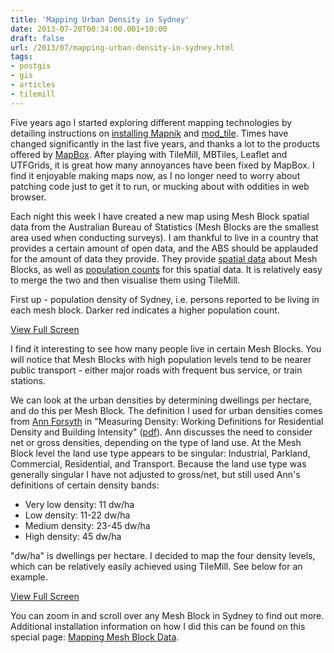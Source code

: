 ```yaml
---
title: 'Mapping Urban Density in Sydney'
date: 2013-07-20T00:34:00.001+10:00
draft: false
url: /2013/07/mapping-urban-density-in-sydney.html
tags: 
- postgis
- gis
- articles
- tilemill
---
```


Five years ago I started exploring different mapping technologies by detailing instructions on [installing Mapnik](http://www.kelvinism.com/2008/04/setting-up-mapnik-server-on-ubuntu_118.html) and [mod\_tile](http://www.kelvinism.com/2008/11/revised-modtile-install-howto_1369.html). Times have changed significantly in the last five years, and thanks a lot to the products offered by [MapBox](http://www.mapbox.com/). After playing with TileMill, MBTiles, Leaflet and UTFGrids, it is great how many annoyances have been fixed by MapBox. I find it enjoyable making maps now, as I no longer need to worry about patching code just to get it to run, or mucking about with oddities in web browser.  
  
Each night this week I have created a new map using Mesh Block spatial data from the Australian Bureau of Statistics (Mesh Blocks are the smallest area used when conducting surveys). I am thankful to live in a country that provides a certain amount of open data, and the ABS should be applauded for the amount of data they provide. They provide [spatial data](http://www.abs.gov.au/AUSSTATS/abs@.nsf/DetailsPage/1270.0.55.001July%202011?OpenDocument) about Mesh Blocks, as well as [population counts](http://www.abs.gov.au/AUSSTATS/abs@.nsf/DetailsPage/2074.02011?OpenDocument) for this spatial data. It is relatively easy to merge the two and then visualise them using TileMill.  
  
First up - population density of Sydney, i.e. persons reported to be living in each mesh block. Darker red indicates a higher population count.  
  
  
[View Full Screen](http://maps.kelvinism.com/syd_pop_density.html)  
  
I find it interesting to see how many people live in certain Mesh Blocks. You will notice that Mesh Blocks with high population levels tend to be nearer public transport - either major roads with frequent bus service, or train stations.  
  
We can look at the urban densities by determining dwellings per hectare, and do this per Mesh Block. The definition I used for urban densities comes from [Ann Forsyth](http://annforsyth.net/) in "Measuring Density: Working Definitions for Residential Density and Building Intensity" ([pdf](http://www.corridordevelopment.org/pdfs/from_MDC_Website/db9.pdf)). Ann discusses the need to consider net or gross densities, depending on the type of land use. At the Mesh Block level the land use type appears to be singular: Industrial, Parkland, Commercial, Residential, and Transport. Because the land use type was generally singular I have not adjusted to gross/net, but still used Ann's definitions of certain density bands:  

*   Very low density: 11 dw/ha
*   Low density: 11-22 dw/ha
*   Medium density: 23-45 dw/ha
*   High density: 45 dw/ha

"dw/ha" is dwellings per hectare. I decided to map the four density levels, which can be relatively easily achieved using TileMill. See below for an example.  
  
  
[View Full Screen](http://maps.kelvinism.com/syd_urban_density.html)  
  

You can zoom in and scroll over any Mesh Block in Sydney to find out more. Additional installation information on how I did this can be found on this special page: [Mapping Mesh Block Data](http://www.kelvinism.com/2013/07/mapping-mesh-blocks-with-tilemill.html).